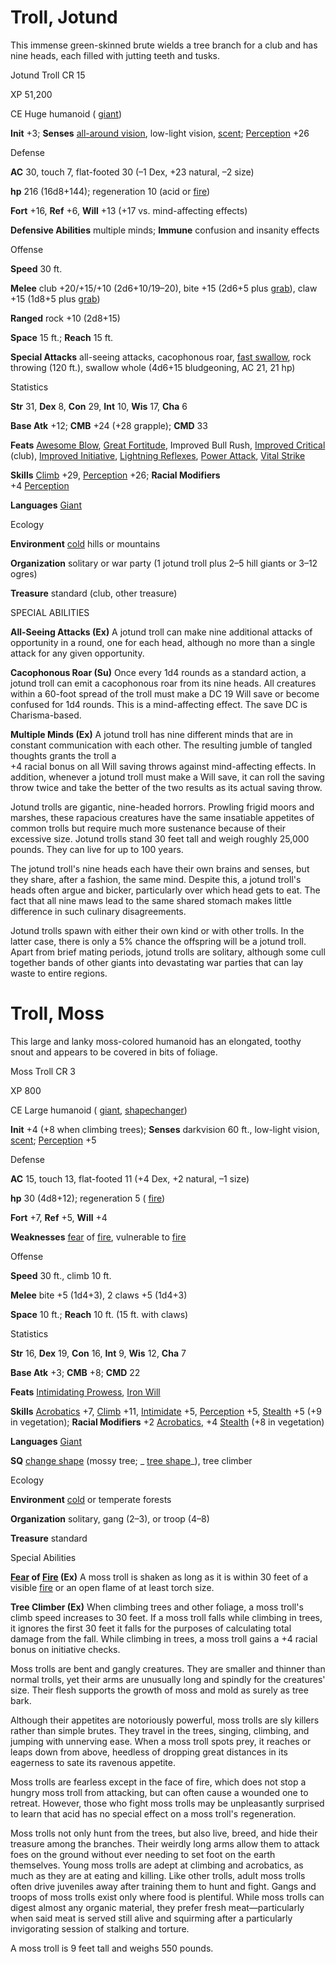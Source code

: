 # Troll, Jotund

This immense green-skinned brute wields a tree branch for a club and has nine heads, each filled with jutting teeth and tusks.

Jotund Troll CR 15

XP 51,200

CE Huge humanoid ( [giant](monsters/creatureTypes#_giant-subtype))

**Init** +3; **Senses** [all-around vision](monsters/universalMonsterRules#_all-around-vision), low-light vision, [scent](monsters/universalMonsterRules#_scent); [Perception](skills/perception#_perception) +26

Defense

**AC** 30, touch 7, flat-footed 30 (–1 Dex, +23 natural, –2 size)

**hp** 216 (16d8+144); regeneration 10 (acid or [fire](monsters/creatureTypes#_fire-subtype))

**Fort** +16, **Ref** +6, **Will** +13 (+17 vs. mind-affecting effects)

**Defensive Abilities** multiple minds; **Immune** confusion and insanity effects

Offense

**Speed** 30 ft.

**Melee** club +20/+15/+10 (2d6+10/19–20), bite +15 (2d6+5 plus [grab](monsters/universalMonsterRules#_grab)), claw +15 (1d8+5 plus [grab](monsters/universalMonsterRules#_grab))

**Ranged** rock +10 (2d8+15)

**Space** 15 ft.; **Reach** 15 ft.

**Special Attacks** all-seeing attacks, cacophonous roar, [fast swallow](monsters/universalMonsterRules#_fast-swallow), rock throwing (120 ft.), swallow whole (4d6+15 bludgeoning, AC 21, 21 hp)

Statistics

**Str** 31, **Dex** 8, **Con** 29, **Int** 10, **Wis** 17, **Cha** 6

**Base Atk** +12; **CMB** +24 (+28 grapple); **CMD** 33

**Feats** [Awesome Blow](monsters/monsterFeats#_awesome-blow), [Great Fortitude](feats#_great-fortitude), Improved Bull Rush, [Improved Critical](feats#_improved-critical) (club), [Improved Initiative](feats#_improved-initiative), [Lightning Reflexes](feats#_lightning-reflexes), [Power Attack](feats#_power-attack), [Vital Strike](feats#_vital-strike)

**Skills** [Climb](skills/climb#_climb) +29, [Perception](skills/perception#_perception) +26; **Racial Modifiers**   
+4 [Perception](skills/perception#_perception)

**Languages** [Giant](monsters/creatureTypes#_giant-subtype)

Ecology

**Environment** [cold](monsters/creatureTypes#_cold-subtype) hills or mountains

**Organization** solitary or war party (1 jotund troll plus 2–5 hill giants or 3–12 ogres)

**Treasure** standard (club, other treasure)

SPECIAL ABILITIES

**All-Seeing Attacks (Ex)** A jotund troll can make nine additional attacks of opportunity in a round, one for each head, although no more than a single attack for any given opportunity.

**Cacophonous Roar (Su)** Once every 1d4 rounds as a standard action, a jotund troll can emit a cacophonous roar from its nine heads. All creatures within a 60-foot spread of the troll must make a DC 19 Will save or become confused for 1d4 rounds. This is a mind-affecting effect. The save DC is Charisma-based.

**Multiple Minds (Ex)** A jotund troll has nine different minds that are in constant communication with each other. The resulting jumble of tangled thoughts grants the troll a   
+4 racial bonus on all Will saving throws against mind-affecting effects. In addition, whenever a jotund troll must make a Will save, it can roll the saving throw twice and take the better of the two results as its actual saving throw.

Jotund trolls are gigantic, nine-headed horrors. Prowling frigid moors and marshes, these rapacious creatures have the same insatiable appetites of common trolls but require much more sustenance because of their excessive size. Jotund trolls stand 30 feet tall and weigh roughly 25,000 pounds. They can live for up to 100 years.

The jotund troll's nine heads each have their own brains and senses, but they share, after a fashion, the same mind. Despite this, a jotund troll's heads often argue and bicker, particularly over which head gets to eat. The fact that all nine maws lead to the same shared stomach makes little difference in such culinary disagreements.

Jotund trolls spawn with either their own kind or with other trolls. In the latter case, there is only a 5% chance the offspring will be a jotund troll. Apart from brief mating periods, jotund trolls are solitary, although some cull together bands of other giants into devastating war parties that can lay waste to entire regions.

# Troll, Moss

This large and lanky moss-colored humanoid has an elongated, toothy snout and appears to be covered in bits of foliage.

Moss Troll CR 3

XP 800

CE Large humanoid ( [giant](monsters/creatureTypes#_giant-subtype), [shapechanger](monsters/creatureTypes#_shapechanger-subtype))

**Init** +4 (+8 when climbing trees); **Senses** darkvision 60 ft., low-light vision, [scent](monsters/universalMonsterRules#_scent); [Perception](skills/perception#_perception) +5

Defense

**AC** 15, touch 13, flat-footed 11 (+4 Dex, +2 natural, –1 size)

**hp** 30 (4d8+12); regeneration 5 ( [fire](monsters/creatureTypes#_fire-subtype))

**Fort** +7, **Ref** +5, **Will** +4

**Weaknesses** [fear](monsters/universalMonsterRules#_fear-(su-or-sp)) of [fire](monsters/creatureTypes#_fire-subtype), vulnerable to [fire](monsters/creatureTypes#_fire-subtype)

Offense

**Speed** 30 ft., climb 10 ft.

**Melee** bite +5 (1d4+3), 2 claws +5 (1d4+3)

**Space** 10 ft.; **Reach** 10 ft. (15 ft. with claws)

Statistics

**Str** 16, **Dex** 19, **Con** 16, **Int** 9, **Wis** 12, **Cha** 7

**Base Atk** +3; **CMB** +8; **CMD** 22

**Feats** [Intimidating Prowess](feats#_intimidating-prowess), [Iron Will](feats#_iron-will)

**Skills** [Acrobatics](skills/acrobatics#_acrobatics) +7, [Climb](skills/climb#_climb) +11, [Intimidate](skills/intimidate#_intimidate) +5, [Perception](skills/perception#_perception) +5, [Stealth](skills/stealth#_stealth) +5 (+9 in vegetation); **Racial Modifiers** +2 [Acrobatics](skills/acrobatics#_acrobatics), +4 [Stealth](skills/stealth#_stealth) (+8 in vegetation)

**Languages** [Giant](monsters/creatureTypes#_giant-subtype)

**SQ** [change shape](monsters/universalMonsterRules#_change-shape) (mossy tree; _ [tree shape](spells/treeShape#_tree-shape)_), tree climber

Ecology

**Environment** [cold](monsters/creatureTypes#_cold-subtype) or temperate forests

**Organization** solitary, gang (2–3), or troop (4–8)

**Treasure** standard

Special Abilities

**[Fear](monsters/universalMonsterRules#_fear-(su-or-sp)) of [Fire](monsters/creatureTypes#_fire-subtype) (Ex)** A moss troll is shaken as long as it is within 30 feet of a visible [fire](monsters/creatureTypes#_fire-subtype) or an open flame of at least torch size.

**Tree Climber (Ex)** When climbing trees and other foliage, a moss troll's climb speed increases to 30 feet. If a moss troll falls while climbing in trees, it ignores the first 30 feet it falls for the purposes of calculating total damage from the fall. While climbing in trees, a moss troll gains a +4 racial bonus on initiative checks.

Moss trolls are bent and gangly creatures. They are smaller and thinner than normal trolls, yet their arms are unusually long and spindly for the creatures' size. Their flesh supports the growth of moss and mold as surely as tree bark.

Although their appetites are notoriously powerful, moss trolls are sly killers rather than simple brutes. They travel in the trees, singing, climbing, and jumping with unnerving ease. When a moss troll spots prey, it reaches or leaps down from above, heedless of dropping great distances in its eagerness to sate its ravenous appetite.

Moss trolls are fearless except in the face of fire, which does not stop a hungry moss troll from attacking, but can often cause a wounded one to retreat. However, those who fight moss trolls may be unpleasantly surprised to learn that acid has no special effect on a moss troll's regeneration.

Moss trolls not only hunt from the trees, but also live, breed, and hide their treasure among the branches. Their weirdly long arms allow them to attack foes on the ground without ever needing to set foot on the earth themselves. Young moss trolls are adept at climbing and acrobatics, as much as they are at eating and killing. Like other trolls, adult moss trolls often drive juveniles away after training them to hunt and fight. Gangs and troops of moss trolls exist only where food is plentiful. While moss trolls can digest almost any organic material, they prefer fresh meat—particularly when said meat is served still alive and squirming after a particularly invigorating session of stalking and torture.

A moss troll is 9 feet tall and weighs 550 pounds.

